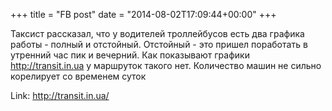 +++
title = "FB post"
date = "2014-08-02T17:09:44+00:00"
+++

Таксист рассказал, что у водителей троллейбусов есть два графика работы - полный и отстойный. Отстойный - это пришел поработать в утренний час пик и вечерний. Как показывают графики http://transit.in.ua у маршруток такого нет. Количество машин не сильно корелирует со временем суток


Link: http://transit.in.ua/
